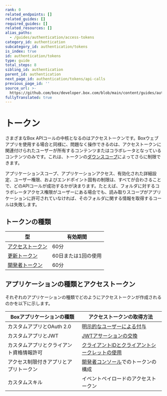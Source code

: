 ```yaml
---
rank: 0
related_endpoints: []
related_guides: []
required_guides: []
related_resources: []
alias_paths:
  - /guides/authentication/access-tokens
category_id: authentication
subcategory_id: authentication/tokens
is_index: true
id: authentication/tokens
type: guide
total_steps: 8
sibling_id: authentication
parent_id: authentication
next_page_id: authentication/tokens/api-calls
previous_page_id: ''
source_url: >-
  https://github.com/box/developer.box.com/blob/main/content/guides/authentication/tokens/index.md
fullyTranslated: true
---
```

# トークン

さまざまなBox APIコールの中核となるのはアクセストークンです。Boxウェブアプリを使用する場合と同様に、問題なく操作できるのは、アクセストークンに関連付けられたユーザーが所有するコンテンツまたはコラボレータとなっているコンテンツのみです。これは、トークンの[ダウンスコープ][ds]によってさらに制限できます。

<Message warning>

アプリケーションスコープ、アプリケーションアクセス、有効化された詳細設定、ユーザー権限、およびエンドポイント固有の制限は、すべてが合わさることで、どのAPIコールが成功するかが決まります。たとえば、フォルダに対するコラボレータアクセス権限がユーザーにある場合でも、読み取りスコープがアプリケーションに許可されていなければ、そのフォルダに関する情報を取得するコールは失敗します。

</Message>

## トークンの種類

| 型              | 有効期間        |
| -------------- | ----------- |
| [アクセストークン][at] | 60分         |
| [更新トークン][rt]   | 60日または1回の使用 |
| [開発者トークン][dt]  | 60分         |

## アプリケーションの種類とアクセストークン

それぞれのアプリケーションの種類でどのようにアクセストークンが作成されるのかを以下に示します。

<!-- markdownlint-disable line-length -->

| Boxアプリケーションの種類       | アクセストークンの取得方法                          |
| -------------------- | -------------------------------------- |
| カスタムアプリとOAuth 2.0    | [明示的なユーザーによる付与][oauth2-with-sdk]       |
| カスタムアプリとJWT          | [JWTアサーションの交換][jwt-with-sdk]           |
| カスタムアプリとクライアント資格情報許可 | [クライアントIDとクライアントシークレットの使用][clientcred] |
| アクセス制限付きアプリとアプリトークン  | [開発者コンソール][devcon]でのトークンの構成            |
| カスタムスキル              | イベントペイロードのアクセストークン                     |

<!-- markdownlint-enable line-length -->

[jwt-with-sdk]: g://authentication/oauth2/without-sdk

[oauth2-with-sdk]: g://authentication/oauth2/without-sdk

[devcon]: https://app.box.com/developers/console

[clientcred]: g://authentication/client-credentials

[ds]: g://authentication/tokens/downscope

[at]: g://authentication/tokens/access-tokens

[rt]: g://authentication/tokens/refresh

[dt]: g://authentication/tokens/developer-tokens
